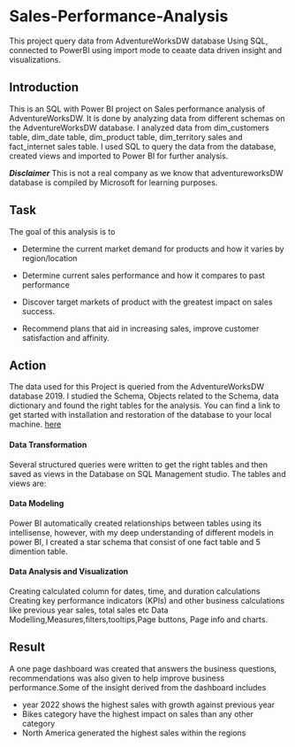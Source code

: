  # Sales-Performance-Analysis
This project query data from AdventureWorksDW database Using SQL, connected to PowerBI using import mode to ceaate data driven insight and visualizations.


## Introduction

This is an SQL with Power BI project on Sales performance analysis of AdventureWorksDW. It is done by analyzing data from different schemas on the AdventureWorksDW database. I analyzed data from dim_customers table, dim_date table, dim_product table, dim_territory sales and fact_internet sales table. I used SQL to query the data from the database, created views and imported to Power BI for further analysis. 


**_Disclaimer_** This is not a real company as we know that adventureworksDW database is compiled by Microsoft for learning purposes.

## Task
The goal of this analysis is to 
+ Determine the current market demand for products and how it varies by region/location
- Determine current sales performance and how it compares to past performance 
+ Discover target markets of product with the greatest impact on sales success.
- Recommend plans that aid in increasing sales, improve customer satisfaction and affinity.

## Action
The data used for this Project is queried from the AdventureWorksDW database 2019. I studied the Schema, Objects related to the Schema, data dictionary and found the right tables for the analysis.
You can find a link to get started with installation and restoration of the database to your local machine. [here]( https://www.youtube.com/watch?v=VpY0Q_kwtIw&feature=youtu.be)
#### Data Transformation
Several structured queries were written to get the right tables and then saved as views in the Database on SQL Management studio. The tables and views are:








#### Data Modeling
Power BI automatically created relationships between tables using its intellisense, however, with my deep understanding of different models in power BI, I created a star schema that consist of one fact table and 5 dimention table.





#### Data Analysis and Visualization
Creating calculated column for dates, time, and duration calculations
Creating key performance indicators (KPIs) and other business calculations like previous year sales, total sales etc
Data Modelling,Measures,filters,tooltips,Page buttons, Page info and charts.








## Result

A one page dashboard was created that answers the business questions, recommendations was also given to help improve business performance.Some of the insight derived from the dashboard includes 
+ year 2022 shows the highest sales with growth against previous year
+ Bikes category have the highest impact on sales than any other category
+ North America generated the highest sales within the regions 







